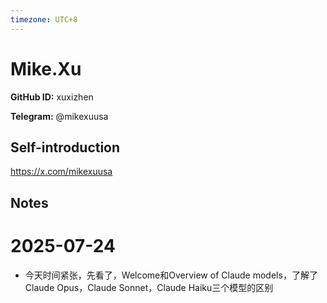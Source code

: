 ```yaml
---
timezone: UTC+8
---
```


# Mike.Xu

**GitHub ID:** xuxizhen

**Telegram:** @mikexuusa

## Self-introduction

https://x.com/mikexuusa

## Notes

<!-- Content_START -->
# 2025-07-24

- 今天时间紧张，先看了，Welcome和Overview of Claude models，了解了Claude Opus，Claude Sonnet，Claude Haiku三个模型的区别

<!-- Content_END -->
